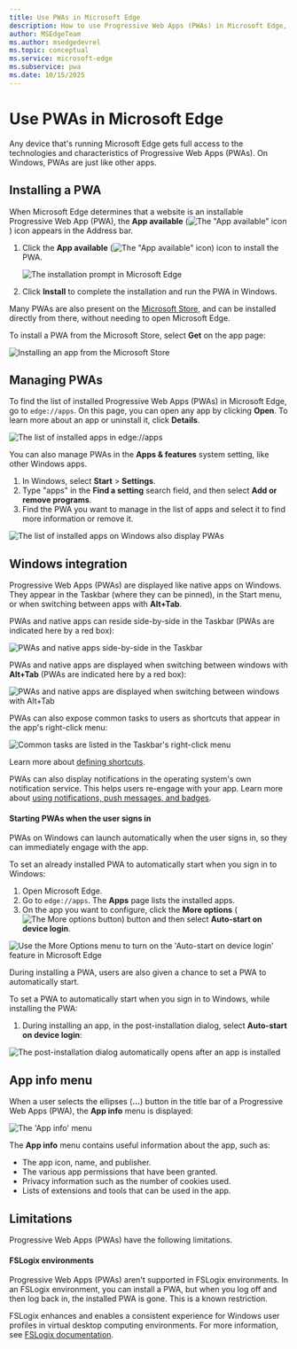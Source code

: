 ```yaml
---
title: Use PWAs in Microsoft Edge
description: How to use Progressive Web Apps (PWAs) in Microsoft Edge, including installing a PWA, managing PWAs, Windows integration, and the App info menu.
author: MSEdgeTeam
ms.author: msedgedevrel
ms.topic: conceptual
ms.service: microsoft-edge
ms.subservice: pwa
ms.date: 10/15/2025
---
```

# Use PWAs in Microsoft Edge

Any device that's running Microsoft Edge gets full access to the technologies and characteristics of Progressive Web Apps (PWAs).  On Windows, PWAs are just like other apps.


<!-- ====================================================================== -->
## Installing a PWA

When Microsoft Edge determines that a website is an installable Progressive Web App (PWA), the **App available** (![The "App available" icon](./ux-images/app-available-icon.png)) icon appears in the Address bar.

1.  Click the **App available** (![The "App available" icon](./ux-images/app-available-icon.png)) icon to install the PWA.

    ![The installation prompt in Microsoft Edge](./ux-images/edge-app-install-flyout.png)

1.  Click **Install** to complete the installation and run the PWA in Windows.

Many PWAs are also present on the [Microsoft Store](https://apps.microsoft.com), and can be installed directly from there, without needing to open Microsoft Edge.

To install a PWA from the Microsoft Store, select **Get** on the app page:

![Installing an app from the Microsoft Store](./ux-images/install-webboard-microsoft-store.png)


<!-- ====================================================================== -->
## Managing PWAs

To find the list of installed Progressive Web Apps (PWAs) in Microsoft Edge, go to `edge://apps`.  On this page, you can open any app by clicking **Open**.  To learn more about an app or uninstall it, click **Details**.

![The list of installed apps in edge://apps](./ux-images/edge-apps-listing.png)

You can also manage PWAs in the **Apps & features** system setting, like other Windows apps.

1.  In Windows, select **Start** > **Settings**.
1.  Type "apps" in the **Find a setting** search field, and then select **Add or remove programs**.
1.  Find the PWA you want to manage in the list of apps and select it to find more information or remove it.

![The list of installed apps on Windows also display PWAs](./ux-images/pwa-in-apps-and-features-settings.png)


<!-- ====================================================================== -->
## Windows integration

Progressive Web Apps (PWAs) are displayed like native apps on Windows. They appear in the Taskbar (where they can be pinned), in the Start menu, or when switching between apps with **Alt+Tab**.

PWAs and native apps can reside side-by-side in the Taskbar (PWAs are indicated here by a red box):

![PWAs and native apps side-by-side in the Taskbar](./ux-images/pwas-in-the-taskbar.png)

PWAs and native apps are displayed when switching between windows with **Alt+Tab** (PWAs are indicated here by a red box):

![PWAs and native apps are displayed when switching between windows with Alt+Tab](./ux-images/pwas-in-alttab.png)

PWAs can also expose common tasks to users as shortcuts that appear in the app's right-click menu:

![Common tasks are listed in the Taskbar's right-click menu](./ux-images/pwa-shortcuts-in-taskbar.png)

Learn more about [defining shortcuts](how-to/shortcuts.md).

PWAs can also display notifications in the operating system's own notification service. This helps users re-engage with your app. Learn more about [using notifications, push messages, and badges](how-to/notifications-badges.md).

#### Starting PWAs when the user signs in

PWAs on Windows can launch automatically when the user signs in, so they can immediately engage with the app.

To set an already installed PWA to automatically start when you sign in to Windows:

1.  Open Microsoft Edge.
1.  Go to `edge://apps`.  The **Apps** page lists the installed apps.
1.  On the app you want to configure, click the **More options** (![The More options button](./ux-images/edge-apps-more-options.png)) button and then select **Auto-start on device login**.

![Use the More Options menu to turn on the 'Auto-start on device login' feature in Microsoft Edge](./ux-images/turn-on-run-on-os-login-flag.png)

During installing a PWA, users are also given a chance to set a PWA to automatically start.

To set a PWA to automatically start when you sign in to Windows, while installing the PWA:

1.  During installing an app, in the post-installation dialog, select **Auto-start on device login**:

![The post-installation dialog automatically opens after an app is installed](./ux-images/post-install-run-on-os-login.png)


<!-- ====================================================================== -->
## App info menu

When a user selects the ellipses (**...**) button in the title bar of a Progressive Web Apps (PWA), the **App info** menu is displayed:

![The 'App info' menu](./ux-images/app-info-menu.png)

The **App info** menu contains useful information about the app, such as:

*  The app icon, name, and publisher.
*  The various app permissions that have been granted.
*  Privacy information such as the number of cookies used.
*  Lists of extensions and tools that can be used in the app.


<!-- ====================================================================== -->
## Limitations

Progressive Web Apps (PWAs) have the following limitations.


<!-- ------------------------------ -->
#### FSLogix environments

Progressive Web Apps (PWAs) aren't supported in FSLogix environments.  In an FSLogix environment, you can install a PWA, but when you log off and then log back in, the installed PWA is gone.  This is a known restriction.

FSLogix enhances and enables a consistent experience for Windows user profiles in virtual desktop computing environments.  For more information, see [FSLogix documentation](/fslogix/).
